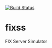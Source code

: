 [![Build Status](https://travis-ci.org/dencat/fixss.svg?branch=master)](https://travis-ci.org/dencat/fixss)

# fixss
FIX Server Simulator
